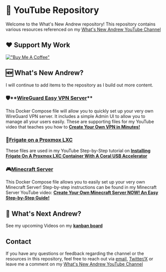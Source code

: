 # 🎥 YouTube Repository

Welcome to the What's New Andrew repository! This repository contains various resources referenced on my [What's New Andrew YouTube Channel](https://www.youtube.com/channel/UCdIpxAnBnQa9ORpyMqwcYDw?sub_confirmation=1)

## ❤️ Support My Work
[!["Buy Me A Coffee"](https://www.buymeacoffee.com/assets/img/custom_images/orange_img.png)](https://buymeacoffee.com/andrewbusbee)

## 🆕 What's New Andrew?
I will continue to add items to the repository as I build out more content.  

### 🛡️**[WireGuard Easy VPN Server](https://github.com/WhatsNewAndrew/YouTube/blob/main/docker-compose/wireguard-easy/compose.yml)**
This Docker Compose file will allow you to quickly set up your very own WireGuard VPN server.  It includes a simple Admin UI to allow you to manage all your users easily.  These are supporting files for my YouTube video that teaches you how to **[Create Your Own VPN in Minutes!](https://youtu.be/T8DaZSA2JG8?si=Xf8NA4QRD0N0iZzu)**

### 🎥**[Frigate on a Proxmox LXC](https://github.com/WhatsNewAndrew/YouTube/tree/main/docker-compose/frigate)**
These files are used in my YouTube Step-by-Step tutorial on **[Installing Frigate On A Proxmox LXC Container With A Coral USB Accelerator](https://youtu.be/zKk9dnAp8FM)**

### 🎮**[Minecraft Server](https://github.com/WhatsNewAndrew/YouTube/blob/main/docker-compose/minecraft/compose.yml)**
This Docker Compose file allows you to easily set up your very own Minecraft Server!  Step-by-step instructions can be found in my Minecraft Server YouTube video: **[Create Your Own Minecraft Server NOW! An Easy Step-by-Step Guide!](https://youtu.be/jnPNObPzYKU)**

## 🔭 What's Next Andrew?
See my upcoming Videos on my **[kanban board](https://whatsnewandrew.com/whats-next-andrew/)**

##  Contact

If you have any questions or feedback regarding the channel or the resources in this repository, feel free to reach out via [email](mailto:andrew@whatsnewandrew.com), [Twitter/X](https://x.com/whatsnewandrew) or leave me a comment on my [What's New Andrew YouTube Channel](https://www.youtube.com/channel/UCdIpxAnBnQa9ORpyMqwcYDw?sub_confirmation=1)

<!--
**WhatsNewAndrew/WhatsNewAndrew** is a ✨ _special_ ✨ repository because its `README.md` (this file) appears on your GitHub profile.

CHEAT SHEET FOR MARKDOWN
https://www.markdownguide.org/cheat-sheet/

Here are some ideas to get you started:

- 🔭 I’m currently working on ...
- 🌱 I’m currently learning ...
- 👯 I’m looking to collaborate on ...
- 🤔 I’m looking for help with ...
- 💬 Ask me about ...
- 📫 How to reach me: ...
- 😄 Pronouns: ...
- ⚡ Fun fact: ...
-->
